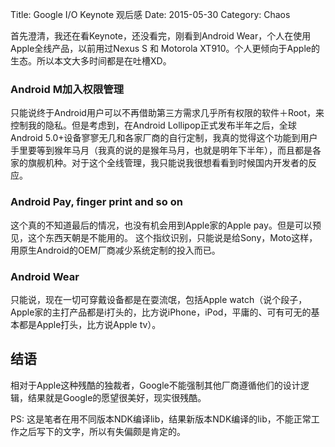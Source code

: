 Title: Google I/O Keynote 观后感
Date: 2015-05-30
Category: Chaos

首先澄清，我还在看Keynote，还没看完，刚看到Android Wear，个人在使用Apple全线产品，以前用过Nexus S 和 Motorola XT910。个人更倾向于Apple的生态。所以本文大多时间都是在吐槽XD。

### Android M加入权限管理

只能说终于Android用户可以不再借助第三方需求几乎所有权限的软件＋Root，来控制我的隐私。但是考虑到，在Android Lollipop正式发布半年之后，全球Android 5.0+设备寥寥无几和各家厂商的自行定制，我真的觉得这个功能到用户手里要等到猴年马月（我真的说的是猴年马月，也就是明年下半年），而且都是各家的旗舰机种。对于这个全线管理，我只能说我很想看看到时候国内开发者的反应。

### Android Pay, finger print and so on

这个真的不知道最后的情况，也没有机会用到Apple家的Apple pay。但是可以预见，这个东西天朝是不能用的。
这个指纹识别，只能说是给Sony，Moto这样，用原生Android的OEM厂商减少系统定制的投入而已。

### Android Wear

只能说，现在一切可穿戴设备都是在耍流氓，包括Apple watch（说个段子，Apple家的主打产品都是i打头的，比方说iPhone，iPod，平庸的、可有可无的基本都是Apple打头，比方说Apple tv）。

## 结语

相对于Apple这种残酷的独裁者，Google不能强制其他厂商遵循他们的设计逻辑，结果就是Google的愿望很美好，现实很残酷。

PS: 这是笔者在用不同版本NDK编译lib，结果新版本NDK编译的lib，不能正常工作之后写下的文字，所以有失偏颇是肯定的。
